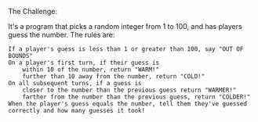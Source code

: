 The Challenge:

It's a program that picks a random integer from 1 to 100, and has players guess the number. The rules are:

    If a player's guess is less than 1 or greater than 100, say "OUT OF BOUNDS"
    On a player's first turn, if their guess is
        within 10 of the number, return "WARM!"
        further than 10 away from the number, return "COLD!"
    On all subsequent turns, if a guess is
        closer to the number than the previous guess return "WARMER!"
        farther from the number than the previous guess, return "COLDER!"
    When the player's guess equals the number, tell them they've guessed correctly and how many guesses it took!
